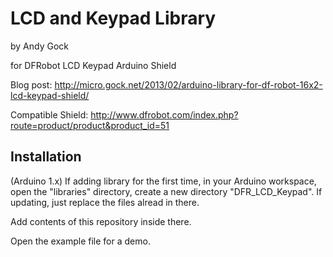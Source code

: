 
LCD and Keypad Library
======================

by Andy Gock

for DFRobot LCD Keypad Arduino Shield

Blog post:
http://micro.gock.net/2013/02/arduino-library-for-df-robot-16x2-lcd-keypad-shield/

Compatible Shield:
http://www.dfrobot.com/index.php?route=product/product&product_id=51

Installation
------------

(Arduino 1.x) If adding library for the first time, in your Arduino workspace, open the "libraries" directory, create a new directory "DFR_LCD_Keypad". If updating, just replace the files alread in there.

Add contents of this repository inside there.

Open the example file for a demo.
